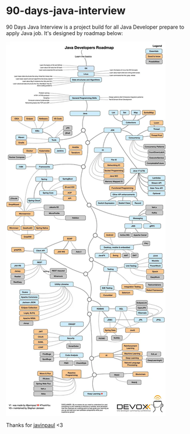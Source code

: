 # 90-days-java-interview
90 Days Java Interview is a project build for all Java Developer prepare to apply Java job. It's designed by roadmap below:

![ss](./images/java-roadmap.webp)

Thanks for [javinpaul](https://javinpaul.medium.com/) <3